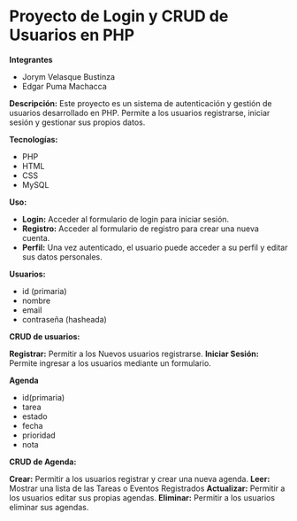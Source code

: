 # Proyecto de Login y CRUD de Usuarios en PHP

**Integrantes**
* Jorym Velasque Bustinza
* Edgar Puma Machacca

**Descripción:**
Este proyecto es un sistema de autenticación y gestión de usuarios desarrollado en PHP. Permite a los usuarios registrarse, iniciar sesión y gestionar sus propios datos.

**Tecnologías:**
* PHP
* HTML
* CSS
* MySQL

**Uso:**
* **Login:** Acceder al formulario de login para iniciar sesión.
* **Registro:** Acceder al formulario de registro para crear una nueva cuenta.
* **Perfil:** Una vez autenticado, el usuario puede acceder a su perfil y editar sus datos personales.
  
**Usuarios:**
  * id (primaria)
  * nombre
  * email
  * contraseña (hasheada)

**CRUD de usuarios:**

**Registrar:** Permitir a los Nuevos usuarios registrarse.
**Iniciar Sesión:** Permite ingresar a los usuarios mediante un formulario.

**Agenda**
* id(primaria)
* tarea
* estado
* fecha
* prioridad
* nota

**CRUD de Agenda:**

**Crear:** Permitir a los usuarios registrar y crear una nueva agenda.
**Leer:** Mostrar una lista de las Tareas o Eventos Registrados
**Actualizar:** Permitir a los usuarios editar sus propias agendas.
**Eliminar:** Permitir a los usuarios eliminar sus agendas.
